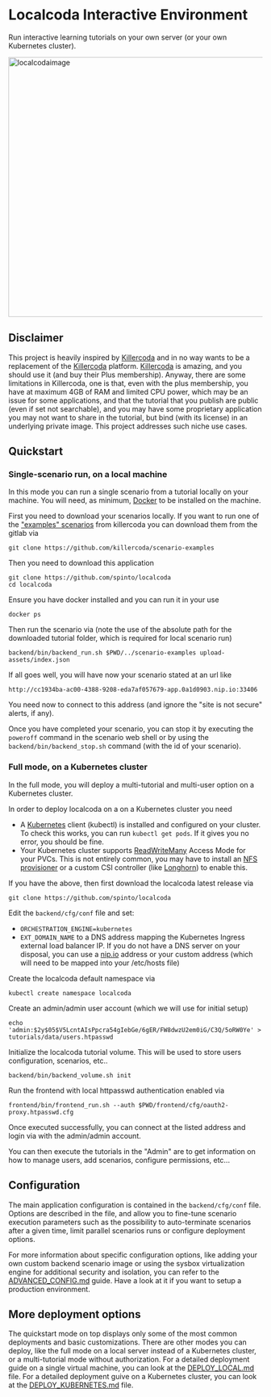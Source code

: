 # Localcoda Interactive Environment

Run interactive learning tutorials on your own server (or your own Kubernetes cluster).

<img width="970" height="515" alt="localcodaimage" src="https://github.com/user-attachments/assets/e67cdac2-5e05-40bc-b442-2494e0316356" />

## Disclaimer

This project is heavily inspired by [Killercoda](https://killercoda.com/) and in no way wants to be a replacement of the [Killercoda](https://killercoda.com/) platform. [Killercoda](https://killercoda.com/) is amazing, and you should use it (and buy their Plus membership). Anyway, there are some limitations in Killercoda, one is that, even with the plus membership, you have at maximum 4GB of RAM and limited CPU power, which may be an issue for some applications, and that the tutorial that you publish are public (even if set not searchable), and you may have some proprietary application you may not want to share in the tutorial, but bind (with its license) in an underlying private image. This project addresses such niche use cases.

## Quickstart

### Single-scenario run, on a local machine

In this mode you can run a single scenario from a tutorial locally on your machine. You will need, as minimum, [Docker](https://www.docker.com/) to be installed on the machine.

First you need to download your scenarios locally. If you want to run one of the ["examples" scenarios](https://github.com/killercoda/scenarios-docker) from killercoda you can download them from the gitlab via

```
git clone https://github.com/killercoda/scenario-examples
```

Then you need to download this application

```
git clone https://github.com/spinto/localcoda
cd localcoda
```

Ensure you have docker installed and you can run it in your use

```
docker ps
```

Then run the scenario via (note the use of the absolute path for the downloaded tutorial folder, which is required for local scenario run)

```
backend/bin/backend_run.sh $PWD/../scenario-examples upload-assets/index.json
```

If all goes well, you will have now your scenario stated at an url like

```
http://cc1934ba-ac00-4388-9208-eda7af057679-app.0a1d0903.nip.io:33406
```

You need now to connect to this address (and ignore the "site is not secure" alerts, if any).

Once you have completed your scenario, you can stop it by executing the `poweroff` command in the scenario web shell or by using the `backend/bin/backend_stop.sh` command (with the id of your scenario).

### Full mode, on a Kubernetes cluster

In the full mode, you will deploy a multi-tutorial and multi-user option on a Kubernetes cluster.

In order to deploy localcoda on a on a Kubernetes cluster you need
- A [Kubernetes](https://kubernetes.io/) client (kubectl) is installed and configured on your cluster. To check this works, you can run `kubectl get pods`. If it gives you no error, you should be fine.
- Your Kubernetes cluster supports [ReadWriteMany](https://kubernetes.io/docs/concepts/storage/persistent-volumes/#access-modes) Access Mode for your PVCs. This is not entirely common, you may have to install an [NFS provisioner](https://github.com/kubernetes-sigs/nfs-subdir-external-provisioner) or a custom CSI controller (like [Longhorn](https://longhorn.io/)) to enable this.

If you have the above, then first download the localcoda latest release via

```
git clone https://github.com/spinto/localcoda
```

Edit the `backend/cfg/conf` file and set:
- `ORCHESTRATION_ENGINE=kubernetes`
- `EXT_DOMAIN_NAME` to a DNS address mapping the Kubernetes Ingress external load balancer IP. If you do not have a DNS server on your disposal, you can use a [nip.io](https://sslip.io/) address or your custom address (which will need to be mapped into your /etc/hosts file)

Create the localcoda default namespace via

```
kubectl create namespace localcoda
```

Create an admin/admin user account (which we will use for initial setup)

```
echo 'admin:$2y$05$V5LcntAIsPpcra54gIebGe/6gER/FW8dwzU2em0iG/C3Q/5oRW0Ye' > tutorials/data/users.htpasswd
```

Initialize the localcoda tutorial volume. This will be used to store users configuration, scenarios, etc..

```
backend/bin/backend_volume.sh init
```

Run the frontend with local httpasswd authentication enabled via

```
frontend/bin/frontend_run.sh --auth $PWD/frontend/cfg/oauth2-proxy.htpasswd.cfg
```

Once executed successfully, you can connect at the listed address and login via with the admin/admin account.

You can then execute the tutorials in the "Admin" are to get information on how to manage users, add scenarios, configure permissions, etc...

## Configuration

The main application configuration is contained in the `backend/cfg/conf` file. Options are described in the file, and allow you to fine-tune scenario execution parameters such as the possibility to auto-terminate scenarios after a given time, limit parallel scenarios runs or configure deployment options.

For more information about specific configuration options, like adding your own custom backend scenario image or using the sysbox virtualization engine for additional security and isolation, you can refer to the [ADVANCED_CONFIG.md](docs/ADVANCED_CONFIG.md) guide. Have a look at it if you want to setup a production environment.

## More deployment options

The quickstart mode on top displays only some of the most common deployments and basic customizations. There are other modes you can deploy, like the full mode on a local server instead of a Kubernetes cluster, or a multi-tutorial mode without authorization. For a detailed deployment guide on a single virtual machine, you can look at the [DEPLOY_LOCAL.md](docs/DEPLOY_LOCAL.md) file. For a detailed deployment guive on a Kubernetes cluster, you can look at the [DEPLOY_KUBERNETES.md](docs/DEPLOY_KUBERNETES.md) file.
